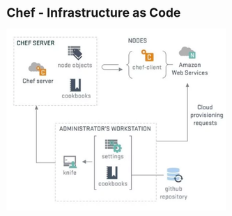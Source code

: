 # Chef - Infrastructure as Code


![](https://raw.githubusercontent.com/u1i/chef-getting-started/master/chef.png)
